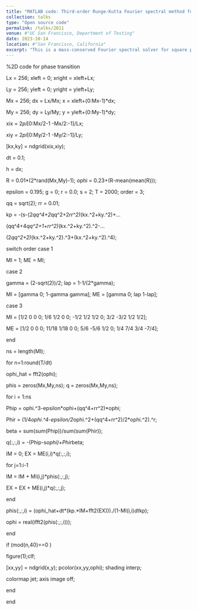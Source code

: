 ```yaml
---
title: "MATLAB code: Third-order Runge-Kutta Fourier spectral method for square phase-field crystal model"
collection: talks
type: "Open source code"
permalink: /talks/2011
venue: #"UC San Francisco, Department of Testing"
date: 2023-10-14
location: #"San Francisco, California"
excerpt: "This is a mass-conserved Fourier spectral solver for square phase-field crystal model. Third-order Runge-Kutta scheme is used to update solution. The MATLAB codes are pasted here. <br/><img src='/images/square1.png' width='450px'>"
---
```


%2D code for phase transition

Lx = 256; xleft = 0; xright = xleft+Lx;

Ly = 256; yleft = 0; yright = yleft+Ly;

Mx = 256; dx = Lx/Mx; x = xleft+(0:Mx-1)*dx;

My = 256; dy = Ly/My; y = yleft+(0:My-1)*dy;

xix = 2*pi*[0:Mx/2-1 -Mx/2:-1]/Lx;

xiy = 2*pi*[0:My/2-1 -My/2:-1]/Ly;

[kx,ky] = ndgrid(xix,xiy);

dt = 0.1;

h = dx;

R = 0.01*(2*rand(Mx,My)-1); ophi = 0.23+(R-mean(mean(R)));

epsilon = 0.195; g = 0; r = 0.0; s = 2; T = 2000; order = 3;

qq = sqrt(2); rr = 0.01;

kp = -(s-(2*qq^4+2*qq^2+2*rr^2)*(kx.^2+ky.^2)+...

(qq^4+4*qq^2+1+rr^2)*(kx.^2+ky.^2).^2-...

(2*qq^2+2)*(kx.^2+ky.^2).^3+(kx.^2+ky.^2).^4);

switch order
case 1

MI = 1; ME = MI;

case 2

gamma = (2-sqrt(2))/2; lap = 1-1/(2*gamma);

MI = [gamma 0; 1-gamma gamma]; ME = [gamma 0; lap 1-lap];

case 3

MI = [1/2 0 0 0; 1/6 1/2 0 0; -1/2 1/2 1/2 0; 3/2 -3/2 1/2 1/2];

ME = [1/2 0 0 0; 11/18 1/18 0 0; 5/6 -5/6 1/2 0; 1/4 7/4 3/4 -7/4];

end

ns = length(MI);

for n=1:round(T/dt)

ophi_hat = fft2(ophi);

phis = zeros(Mx,My,ns); q = zeros(Mx,My,ns);

for i = 1:ns

Phip = ophi.^3-epsilon*ophi+(qq^4+rr^2)*ophi;

Phir = (1/4*ophi.^4-epsilon/2*ophi.^2+(qq^4+rr^2)/2*ophi.^2).^r;

beta = sum(sum(Phip))/sum(sum(Phir));

q(:,:,i) = -(Phip-s*ophi)+Phir*beta;

IM = 0; EX = ME(i,i)*q(:,:,i);

for j=1:i-1

IM = IM + MI(i,j)*phis(:,:,j);

EX = EX + ME(i,j)*q(:,:,j);

end

phis(:,:,i) = (ophi_hat+dt*(kp.*IM+fft2(EX)))./(1-MI(i,i)*dt*kp);

ophi = real(ifft2(phis(:,:,i)));

end

if (mod(n,40)==0 )

figure(1);clf;

[xx,yy] = ndgrid(x,y); pcolor(xx,yy,ophi); shading interp;

colormap jet; axis image off;

end

end
